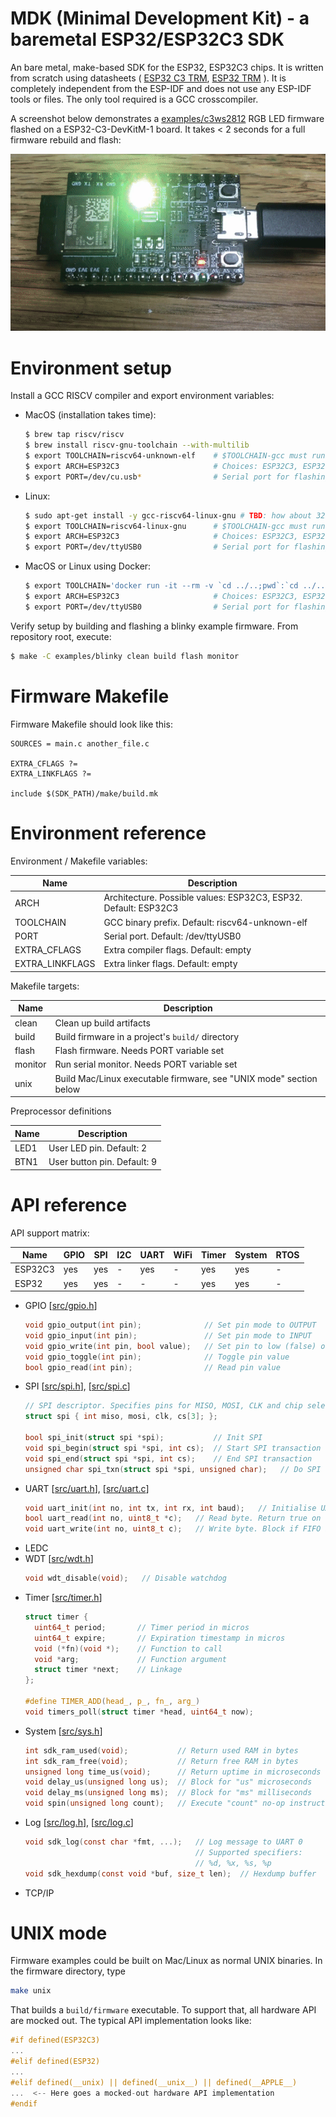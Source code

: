 # MDK (Minimal Development Kit) - a baremetal ESP32/ESP32C3 SDK

An bare metal, make-based SDK for the ESP32, ESP32C3 chips.
It is written from scratch using datasheets (
[ESP32 C3 TRM](https://www.espressif.com/sites/default/files/documentation/esp32-c3_technical_reference_manual_en.pdf),
[ESP32 TRM](https://www.espressif.com/sites/default/files/documentation/esp32_technical_reference_manual_en.pdf)
).
It is completely independent from the ESP-IDF and does not use any
ESP-IDF tools or files. The only tool required is a GCC crosscompiler.

A screenshot below demonstrates a [examples/c3ws2812](examples/c3ws2812)
RGB LED firmware flashed on a ESP32-C3-DevKitM-1 board. It takes < 2 seconds
for a full firmware rebuild and flash:

![](examples/c3ws2812/rainbow.gif)

# Environment setup

Install a GCC RISCV compiler and export environment variables:
- MacOS (installation takes time):
  ```sh
  $ brew tap riscv/riscv
  $ brew install riscv-gnu-toolchain --with-multilib
  $ export TOOLCHAIN=riscv64-unknown-elf    # $TOOLCHAIN-gcc must run GCC
  $ export ARCH=ESP32C3                     # Choices: ESP32C3, ESP32
  $ export PORT=/dev/cu.usb*                # Serial port for flashing
  ```
- Linux:
  ```sh
  $ sudo apt-get install -y gcc-riscv64-linux-gnu # TBD: how about 32bit??
  $ export TOOLCHAIN=riscv64-linux-gnu      # $TOOLCHAIN-gcc must run GCC
  $ export ARCH=ESP32C3                     # Choices: ESP32C3, ESP32
  $ export PORT=/dev/ttyUSB0                # Serial port for flashing
  ```
- MacOS or Linux using Docker:
  ```sh
  $ export TOOLCHAIN='docker run -it --rm -v `cd ../..;pwd`:`cd ../..;pwd` -w `pwd` mdashnet/riscv riscv-none-elf'
  $ export ARCH=ESP32C3                     # Choices: ESP32C3, ESP32
  $ export PORT=/dev/ttyUSB0                # Serial port for flashing
  ```

Verify setup by building and flashing a blinky example firmware.
From repository root, execute:

```sh
$ make -C examples/blinky clean build flash monitor
```

# Firmware Makefile

Firmware Makefile should look like this:

```make
SOURCES = main.c another_file.c

EXTRA_CFLAGS ?=
EXTRA_LINKFLAGS ?=

include $(SDK_PATH)/make/build.mk
```

# Environment reference

Environment / Makefile variables:

| Name | Description |
| ---- | ----------- |
| ARCH | Architecture. Possible values: ESP32C3, ESP32. Default: ESP32C3 |
| TOOLCHAIN | GCC binary prefix. Default: riscv64-unknown-elf |
| PORT | Serial port. Default: /dev/ttyUSB0 |
| EXTRA\_CFLAGS | Extra compiler flags. Default: empty |
| EXTRA\_LINKFLAGS | Extra linker flags. Default: empty |

Makefile targets:

| Name | Description | 
| ---- | ----------- |
| clean | Clean up build artifacts |
| build | Build firmware in a project's `build/` directory |
| flash | Flash firmware. Needs PORT variable set |
| monitor | Run serial monitor. Needs PORT variable set |
| unix | Build Mac/Linux executable firmware, see "UNIX mode" section below |


Preprocessor definitions

| Name | Description | 
| ---- | ----------- |
| LED1 | User LED pin. Default: 2 |
| BTN1 | User button pin. Default: 9 |


# API reference

API support matrix:

| Name    | GPIO | SPI | I2C | UART | WiFi | Timer | System | RTOS |
| ----    | ---- | --- | --- | ---- | ---- | ----- | ------ | ---- |
| ESP32C3 | yes  | yes |  -  |  yes |  -   |  yes  |  yes   | -    |
| ESP32   | yes  | yes |  -  |  -   |  -   |  yes  |  yes   | -    |

- GPIO [[src/gpio.h](src/gpio.h)]
  ```c
  void gpio_output(int pin);              // Set pin mode to OUTPUT
  void gpio_input(int pin);               // Set pin mode to INPUT
  void gpio_write(int pin, bool value);   // Set pin to low (false) or high
  void gpio_toggle(int pin);              // Toggle pin value
  bool gpio_read(int pin);                // Read pin value
  ```
- SPI [[src/spi.h](src/spi.h)], [[src/spi.c](src/spi.c)]
  ```c
  // SPI descriptor. Specifies pins for MISO, MOSI, CLK and chip select
  struct spi { int miso, mosi, clk, cs[3]; };

  bool spi_init(struct spi *spi);           // Init SPI
  void spi_begin(struct spi *spi, int cs);  // Start SPI transaction
  void spi_end(struct spi *spi, int cs);    // End SPI transaction
  unsigned char spi_txn(struct spi *spi, unsigned char);   // Do SPI transaction
  ```
- UART [[src/uart.h](src/uart.h)], [[src/uart.c](src/uart.c)]
  ```c
  void uart_init(int no, int tx, int rx, int baud);   // Initialise UART
  bool uart_read(int no, uint8_t *c);   // Read byte. Return true on success
  void uart_write(int no, uint8_t c);   // Write byte. Block if FIFO is full
  ```
- LEDC
- WDT [[src/wdt.h](src/wdt.h)]
  ```c
  void wdt_disable(void);   // Disable watchdog
  ```
- Timer [[src/timer.h](src/timer.h)]
  ```c
  struct timer {
    uint64_t period;       // Timer period in micros
    uint64_t expire;       // Expiration timestamp in micros
    void (*fn)(void *);    // Function to call
    void *arg;             // Function argument
    struct timer *next;    // Linkage
  };

  #define TIMER_ADD(head_, p_, fn_, arg_)
  void timers_poll(struct timer *head, uint64_t now);
  ```
- System  [[src/sys.h](src/sys.h)]
  ```c
  int sdk_ram_used(void);           // Return used RAM in bytes
  int sdk_ram_free(void);           // Return free RAM in bytes
  unsigned long time_us(void);      // Return uptime in microseconds
  void delay_us(unsigned long us);  // Block for "us" microseconds
  void delay_ms(unsigned long ms);  // Block for "ms" milliseconds
  void spin(unsigned long count);   // Execute "count" no-op instructions
  ```
- Log [[src/log.h](src/log.h)], [[src/log.c](src/log.c)]
  ```c
  void sdk_log(const char *fmt, ...);   // Log message to UART 0
                                        // Supported specifiers:
                                        // %d, %x, %s, %p
  void sdk_hexdump(const void *buf, size_t len);  // Hexdump buffer
  ```
- TCP/IP


# UNIX mode

Firmware examples could be built on Mac/Linux as normal UNIX binaries.
In the firmware directory, type

```sh
make unix
```

That builds a `build/firmware` executable.
To support that, all hardware API are mocked out. The typical API
implementation looks like:

```c
#if defined(ESP32C3)
...
#elif defined(ESP32)
...
#elif defined(__unix) || defined(__unix__) || defined(__APPLE__)
...  <-- Here goes a mocked-out hardware API implementation
#endif
```
